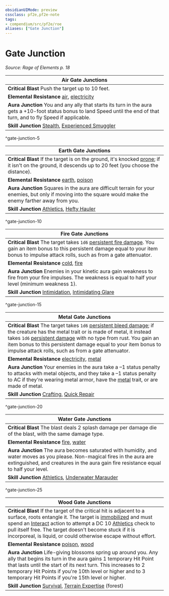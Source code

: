 ```yaml
---
obsidianUIMode: preview
cssclass: pf2e,pf2e-note
tags:
- compendium/src/pf2e/roe
aliases: ["Gate Junction"]
---
```

# Gate Junction  
*Source: Rage of Elements p. 18*  

| Air Gate Junctions |
|--------------------|
| **Critical Blast** Push the target up to 10 feet. |
| **Elemental Resistance** [air](air.md "Air Energy & Element Trait"), [electricity](electricity.md "Electricity Energy & Element Trait") |
| **Aura Junction** You and any ally that starts its turn in the aura gets a +10-foot status bonus to land Speed until the end of that turn, and to fly Speed if applicable. |
| **Skill Junction** [Stealth](skills.md#Stealth), [Experienced Smuggler](experienced-smuggler.md) |
^gate-junction-5

| Earth Gate Junctions |
|----------------------|
| **Critical Blast** If the target is on the ground, it's knocked [prone](conditions.md#Prone); if it isn't on the ground, it descends up to 20 feet (you choose the distance). |
| **Elemental Resistance** [earth](earth.md "Earth Energy & Element Trait"), [poison](Reference/Rules/Traits/poison.md "Poison Effect Trait") |
| **Aura Junction** Squares in the aura are difficult terrain for your enemies, but only if moving into the square would make the enemy farther away from you. |
| **Skill Junction** [Athletics](skills.md#Athletics), [Hefty Hauler](hefty-hauler.md) |
^gate-junction-10

| Fire Gate Junctions |
|---------------------|
| **Critical Blast** The target takes `1d6` [persistent fire damage](conditions.md#Persistent%20Damage). You gain an item bonus to this persistent damage equal to your item bonus to impulse attack rolls, such as from a gate attenuator. |
| **Elemental Resistance** [cold](cold.md "Cold Energy & Element Trait"), [fire](fire.md "Fire Energy & Element Trait") |
| **Aura Junction** Enemies in your kinetic aura gain weakness to fire from your fire impulses. The weakness is equal to half your level (minimum weakness 1). |
| **Skill Junction** [Intimidation](skills.md#Intimidation), [Intimidating Glare](intimidating-glare.md) |
^gate-junction-15

| Metal Gate Junctions |
|----------------------|
| **Critical Blast** The target takes `1d6` [persistent bleed damage](conditions.md#Persistent%20Damage); if the creature has the metal trait or is made of metal, it instead takes `1d6` [persistent damage](conditions.md#Persistent%20Damage) with no type from rust. You gain an item bonus to this persistent damage equal to your item bonus to impulse attack rolls, such as from a gate attenuator. |
| **Elemental Resistance** [electricity](electricity.md "Electricity Energy & Element Trait"), [metal](metal-roe.md "Metal Energy & Element Trait") |
| **Aura Junction** Your enemies in the aura take a –1 status penalty to attacks with metal objects, and they take a –1 status penalty to AC if they're wearing metal armor, have the [metal](metal-roe.md "Metal Energy & Element Trait") trait, or are made of metal. |
| **Skill Junction** [Crafting](skills.md#Crafting), [Quick Repair](quick-repair.md) |
^gate-junction-20

| Water Gate Junctions |
|----------------------|
| **Critical Blast** The blast deals 2 splash damage per damage die of the blast, with the same damage type. |
| **Elemental Resistance** [fire](fire.md "Fire Energy & Element Trait"), [water](water.md "Water Energy & Element Trait") |
| **Aura Junction** The aura becomes saturated with humidity, and water moves as you please. Non-magical fires in the aura are extinguished, and creatures in the aura gain fire resistance equal to half your level. |
| **Skill Junction** [Athletics](skills.md#Athletics), [Underwater Marauder](underwater-marauder.md) |
^gate-junction-25

| Wood Gate Junctions |
|---------------------|
| **Critical Blast** If the target of the critical hit is adjacent to a surface, roots entangle it. The target is [immobilized](conditions.md#Immobilized) and must spend an [Interact](interact.md) action to attempt a DC 10 [Athletics](skills.md#Athletics) check to pull itself free. The target doesn't become stuck if it is incorporeal, is liquid, or could otherwise escape without effort. |
| **Elemental Resistance** [poison](Reference/Rules/Traits/poison.md "Poison Effect Trait"), [wood](wood-roe.md "Wood Energy & Element Trait") |
| **Aura Junction** Life-giving blossoms spring up around you. Any ally that begins its turn in the aura gains 1 temporary Hit Point that lasts until the start of its next turn. This increases to 2 temporary Hit Points if you're 10th level or higher and to 3 temporary Hit Points if you're 15th level or higher.  |
| **Skill Junction** [Survival](skills.md#Survival), [Terrain Expertise](terrain-expertise.md) (forest) |